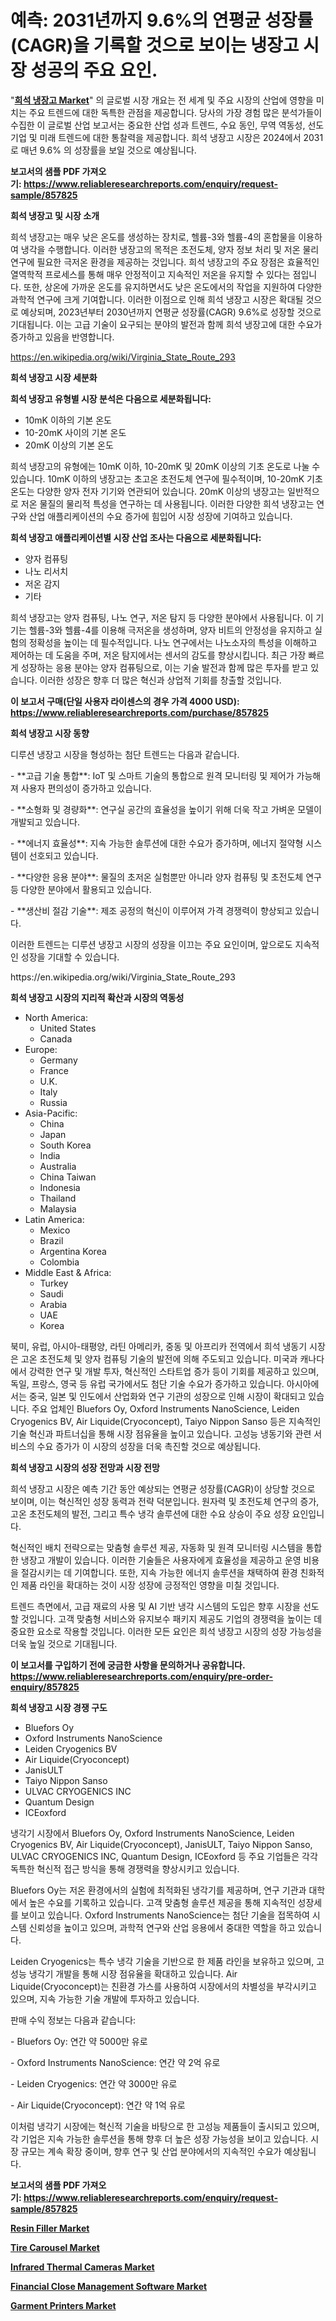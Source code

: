 <p><h1>예측: 2031년까지 9.6%의 연평균 성장률(CAGR)을 기록할 것으로 보이는 냉장고 시장 성공의 주요 요인.</h1></p><p>"<strong><a href="https://www.reliableresearchreports.com/dilution-refrigerators-r857825?utm_campaign=106&utm_medium=7&utm_source=Github&utm_content=ia&utm_term=19112024&utm_id=dilution-refrigerators">희석 냉장고 Market</a></strong>" 의 글로벌 시장 개요는 전 세계 및 주요 시장의 산업에 영향을 미치는 주요 트렌드에 대한 독특한 관점을 제공합니다. 당사의 가장 경험 많은 분석가들이 수집한 이 글로벌 산업 보고서는 중요한 산업 성과 트렌드, 수요 동인, 무역 역동성, 선도 기업 및 미래 트렌드에 대한 통찰력을 제공합니다. 희석 냉장고 시장은 2024에서 2031로 매년 9.6% 의 성장률을 보일 것으로 예상됩니다.&nbsp;</p>
<p><strong>보고서의 샘플 PDF 가져오기:&nbsp;<a href="https://www.reliableresearchreports.com/enquiry/request-sample/857825?utm_campaign=106&utm_medium=7&utm_source=Github&utm_content=ia&utm_term=19112024&utm_id=dilution-refrigerators">https://www.reliableresearchreports.com/enquiry/request-sample/857825</a></strong></p>
<p><strong>희석 냉장고 및 시장 소개</strong></p>
<p><p>희석 냉장고는 매우 낮은 온도를 생성하는 장치로, 헬륨-3와 헬륨-4의 혼합물을 이용하여 냉각을 수행합니다. 이러한 냉장고의 목적은 초전도체, 양자 정보 처리 및 저온 물리 연구에 필요한 극저온 환경을 제공하는 것입니다. 희석 냉장고의 주요 장점은 효율적인 열역학적 프로세스를 통해 매우 안정적이고 지속적인 저온을 유지할 수 있다는 점입니다. 또한, 상온에 가까운 온도를 유지하면서도 낮은 온도에서의 작업을 지원하여 다양한 과학적 연구에 크게 기여합니다. 이러한 이점으로 인해 희석 냉장고 시장은 확대될 것으로 예상되며, 2023년부터 2030년까지 연평균 성장률(CAGR) 9.6%로 성장할 것으로 기대됩니다. 이는 고급 기술이 요구되는 분야의 발전과 함께 희석 냉장고에 대한 수요가 증가하고 있음을 반영합니다.</p></p>
<p><a href="https://en.wikipedia.org/wiki/Virginia_State_Route_293?utm_campaign=106&utm_medium=7&utm_source=Github&utm_content=ia&utm_term=19112024&utm_id=dilution-refrigerators">https://en.wikipedia.org/wiki/Virginia_State_Route_293</a></p>
<p><strong>희석 냉장고 시장 세분화</strong></p>
<p><strong>희석 냉장고 유형별 시장 분석은 다음으로 세분화됩니다:</strong></p>
<p><ul><li>10mK 이하의 기본 온도</li><li>10-20mK 사이의 기본 온도</li><li>20mK 이상의 기본 온도</li></ul></p>
<p><p>희석 냉장고의 유형에는 10mK 이하, 10-20mK 및 20mK 이상의 기초 온도로 나눌 수 있습니다. 10mK 이하의 냉장고는 초고온 초전도체 연구에 필수적이며, 10-20mK 기초 온도는 다양한 양자 전자 기기와 연관되어 있습니다. 20mK 이상의 냉장고는 일반적으로 저온 물질의 물리적 특성을 연구하는 데 사용됩니다. 이러한 다양한 희석 냉장고는 연구와 산업 애플리케이션의 수요 증가에 힘입어 시장 성장에 기여하고 있습니다.</p></p>
<p><strong>희석 냉장고 애플리케이션별 시장 산업 조사는 다음으로 세분화됩니다:</strong></p>
<p><ul><li>양자 컴퓨팅</li><li>나노 리서치</li><li>저온 감지</li><li>기타</li></ul></p>
<p><p>희석 냉장고는 양자 컴퓨팅, 나노 연구, 저온 탐지 등 다양한 분야에서 사용됩니다. 이 기기는 헬륨-3와 헬륨-4를 이용해 극저온을 생성하며, 양자 비트의 안정성을 유지하고 실험의 정확성을 높이는 데 필수적입니다. 나노 연구에서는 나노소자의 특성을 이해하고 제어하는 데 도움을 주며, 저온 탐지에서는 센서의 감도를 향상시킵니다. 최근 가장 빠르게 성장하는 응용 분야는 양자 컴퓨팅으로, 이는 기술 발전과 함께 많은 투자를 받고 있습니다. 이러한 성장은 향후 더 많은 혁신과 상업적 기회를 창출할 것입니다.</p></p>
<p><strong>이 보고서 구매(단일 사용자 라이센스의 경우 가격 4000 USD): <a href="https://www.reliableresearchreports.com/purchase/857825?utm_campaign=106&utm_medium=7&utm_source=Github&utm_content=ia&utm_term=19112024&utm_id=dilution-refrigerators">https://www.reliableresearchreports.com/purchase/857825</a></strong></p>
<p><strong>희석 냉장고 시장 동향</strong></p>
<p><p>디루션 냉장고 시장을 형성하는 첨단 트렌드는 다음과 같습니다.</p><p>- **고급 기술 통합**: IoT 및 스마트 기술의 통합으로 원격 모니터링 및 제어가 가능해져 사용자 편의성이 증가하고 있습니다.</p><p>- **소형화 및 경량화**: 연구실 공간의 효율성을 높이기 위해 더욱 작고 가벼운 모델이 개발되고 있습니다.</p><p>- **에너지 효율성**: 지속 가능한 솔루션에 대한 수요가 증가하며, 에너지 절약형 시스템이 선호되고 있습니다.</p><p>- **다양한 응용 분야**: 물질의 초저온 실험뿐만 아니라 양자 컴퓨팅 및 초전도체 연구 등 다양한 분야에서 활용되고 있습니다.</p><p>- **생산비 절감 기술**: 제조 공정의 혁신이 이루어져 가격 경쟁력이 향상되고 있습니다.</p><p>이러한 트렌드는 디루션 냉장고 시장의 성장을 이끄는 주요 요인이며, 앞으로도 지속적인 성장을 기대할 수 있습니다.</p></p>
<p>https://en.wikipedia.org/wiki/Virginia_State_Route_293</p>
<p><strong>희석 냉장고 시장의 지리적 확산과 시장의 역동성</strong></p>
<p><ul>
    <li>
        North America:
        <ul>
            <li>United States</li>
            <li>Canada</li>
        </ul>
    </li>
    <li>
        Europe:
        <ul>
            <li>Germany</li>
            <li>France</li>
            <li>U.K.</li>
            <li>Italy</li>
            <li>Russia</li>
        </ul>
    </li>
    <li>
        Asia-Pacific:
        <ul>
            <li>China</li>
            <li>Japan</li>
            <li>South Korea</li>
            <li>India</li>
            <li>Australia</li>
            <li>China Taiwan</li>
            <li>Indonesia</li>
            <li>Thailand</li>
            <li>Malaysia</li>
        </ul>
    </li>
    <li>
        Latin America:
        <ul>
            <li>Mexico</li>
            <li>Brazil</li>
            <li>Argentina Korea</li>
            <li>Colombia</li>
        </ul>
    </li>
    <li>
        Middle East & Africa:
        <ul>
            <li>Turkey</li>
            <li>Saudi</li>
            <li>Arabia</li>
            <li>UAE</li>
            <li>Korea</li>
        </ul>
    </li>
    </ul></p>
<p><p>북미, 유럽, 아시아-태평양, 라틴 아메리카, 중동 및 아프리카 전역에서 희석 냉동기 시장은 고온 초전도체 및 양자 컴퓨팅 기술의 발전에 의해 주도되고 있습니다. 미국과 캐나다에서 강력한 연구 및 개발 투자, 혁신적인 스타트업 증가 등이 기회를 제공하고 있으며, 독일, 프랑스, 영국 등 유럽 국가에서도 첨단 기술 수요가 증가하고 있습니다. 아시아에서는 중국, 일본 및 인도에서 산업화와 연구 기관의 성장으로 인해 시장이 확대되고 있습니다. 주요 업체인 Bluefors Oy, Oxford Instruments NanoScience, Leiden Cryogenics BV, Air Liquide(Cryoconcept), Taiyo Nippon Sanso 등은 지속적인 기술 혁신과 파트너십을 통해 시장 점유율을 높이고 있습니다. 고성능 냉동기와 관련 서비스의 수요 증가가 이 시장의 성장을 더욱 촉진할 것으로 예상됩니다.</p></p>
<p><strong>희석 냉장고 시장의 성장 전망과 시장 전망</strong></p>
<p><p>희석 냉장고 시장은 예측 기간 동안 예상되는 연평균 성장률(CAGR)이 상당할 것으로 보이며, 이는 혁신적인 성장 동력과 전략 덕분입니다. 원자력 및 초전도체 연구의 증가, 고온 초전도체의 발전, 그리고 특수 냉각 솔루션에 대한 수요 상승이 주요 성장 요인입니다.</p><p>혁신적인 배치 전략으로는 맞춤형 솔루션 제공, 자동화 및 원격 모니터링 시스템을 통합한 냉장고 개발이 있습니다. 이러한 기술들은 사용자에게 효율성을 제공하고 운영 비용을 절감시키는 데 기여합니다. 또한, 지속 가능한 에너지 솔루션을 채택하여 환경 친화적인 제품 라인을 확대하는 것이 시장 성장에 긍정적인 영향을 미칠 것입니다.</p><p>트렌드 측면에서, 고급 재료의 사용 및 AI 기반 냉각 시스템의 도입은 향후 시장을 선도할 것입니다. 고객 맞춤형 서비스와 유지보수 패키지 제공도 기업의 경쟁력을 높이는 데 중요한 요소로 작용할 것입니다. 이러한 모든 요인은 희석 냉장고 시장의 성장 가능성을 더욱 높일 것으로 기대됩니다.</p></p>
<p><strong>이 보고서를 구입하기 전에 궁금한 사항을 문의하거나 공유합니다. <a href="https://www.reliableresearchreports.com/enquiry/pre-order-enquiry/857825?utm_campaign=106&utm_medium=7&utm_source=Github&utm_content=ia&utm_term=19112024&utm_id=dilution-refrigerators">https://www.reliableresearchreports.com/enquiry/pre-order-enquiry/857825</a></strong></p>
<p><strong>희석 냉장고 시장 경쟁 구도</strong></p>
<p><ul><li>Bluefors Oy</li><li>Oxford Instruments NanoScience</li><li>Leiden Cryogenics BV</li><li>Air Liquide(Cryoconcept)</li><li>JanisULT</li><li>Taiyo Nippon Sanso</li><li>ULVAC CRYOGENICS INC</li><li>Quantum Design</li><li>ICEoxford</li></ul></p>
<p><p>냉각기 시장에서 Bluefors Oy, Oxford Instruments NanoScience, Leiden Cryogenics BV, Air Liquide(Cryoconcept), JanisULT, Taiyo Nippon Sanso, ULVAC CRYOGENICS INC, Quantum Design, ICEoxford 등 주요 기업들은 각각 독특한 혁신적 접근 방식을 통해 경쟁력을 향상시키고 있습니다. </p><p>Bluefors Oy는 저온 환경에서의 실험에 최적화된 냉각기를 제공하며, 연구 기관과 대학에서 높은 수요를 기록하고 있습니다. 고객 맞춤형 솔루션 제공을 통해 지속적인 성장세를 보이고 있습니다. Oxford Instruments NanoScience는 첨단 기술을 접목하여 시스템 신뢰성을 높이고 있으며, 과학적 연구와 산업 응용에서 중대한 역할을 하고 있습니다. </p><p>Leiden Cryogenics는 특수 냉각 기술을 기반으로 한 제품 라인을 보유하고 있으며, 고성능 냉각기 개발을 통해 시장 점유율을 확대하고 있습니다. Air Liquide(Cryoconcept)는 친환경 가스를 사용하여 시장에서의 차별성을 부각시키고 있으며, 지속 가능한 기술 개발에 투자하고 있습니다.</p><p>판매 수익 정보는 다음과 같습니다:</p><p>- Bluefors Oy: 연간 약 5000만 유로</p><p>- Oxford Instruments NanoScience: 연간 약 2억 유로</p><p>- Leiden Cryogenics: 연간 약 3000만 유로</p><p>- Air Liquide(Cryoconcept): 연간 약 1억 유로 </p><p>이처럼 냉각기 시장에는 혁신적 기술을 바탕으로 한 고성능 제품들이 출시되고 있으며, 각 기업은 지속 가능한 솔루션을 통해 향후 더 높은 성장 가능성을 보이고 있습니다. 시장 규모는 계속 확장 중이며, 향후 연구 및 산업 분야에서의 지속적인 수요가 예상됩니다.</p></p>
<p><strong>보고서의 샘플 PDF 가져오기:&nbsp;<a href="https://www.reliableresearchreports.com/enquiry/request-sample/857825?utm_campaign=106&utm_medium=7&utm_source=Github&utm_content=ia&utm_term=19112024&utm_id=dilution-refrigerators">https://www.reliableresearchreports.com/enquiry/request-sample/857825</a></strong></p>
<p><strong><p><a href="https://github.com/luckyshygirl/Market-Research-Report-List-6/blob/main/resin-filler-market.md?utm_campaign=106&utm_medium=7&utm_source=Github&utm_content=ia&utm_term=19112024&utm_id=dilution-refrigerators">Resin Filler Market</a></p><p><a href="https://github.com/vimar16th/Market-Research-Report-List-6/blob/main/tire-carousel-market.md?utm_campaign=106&utm_medium=7&utm_source=Github&utm_content=ia&utm_term=19112024&utm_id=dilution-refrigerators">Tire Carousel Market</a></p><p><a href="https://www.linkedin.com/pulse/key-drivers-infrared-thermal-cameras-market-trends-future-tvs7e?utm_campaign=106&utm_medium=7&utm_source=Github&utm_content=ia&utm_term=19112024&utm_id=dilution-refrigerators">Infrared Thermal Cameras Market</a></p><p><a href="https://issuu.com/reportprime-2/docs/financial-close-management-software_6fc2b71305d783?utm_campaign=106&utm_medium=7&utm_source=Github&utm_content=ia&utm_term=19112024&utm_id=dilution-refrigerators">Financial Close Management Software Market</a></p><p><a href="https://www.linkedin.com/pulse/comprehensive-garment-printers-market-report-segmentation-fwwie?utm_campaign=106&utm_medium=7&utm_source=Github&utm_content=ia&utm_term=19112024&utm_id=dilution-refrigerators">Garment Printers Market</a></p></strong></p>
<p></p>
